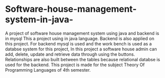 # Software-house-management-system-in-java-
A project of software house management system  using java and backend is in mysql
This a project using in java language.
Backend is also applied on this project. For backend mysql is used and the work bench is used as a databse system for this project,
In this project a software house admin can add, delete, update and retrieve data through using the buttons.
Relationships are also built between the tables because relational databse is used for the backend.
This project is made for the subject Theory Of Programming Languages of 4th semester. 
